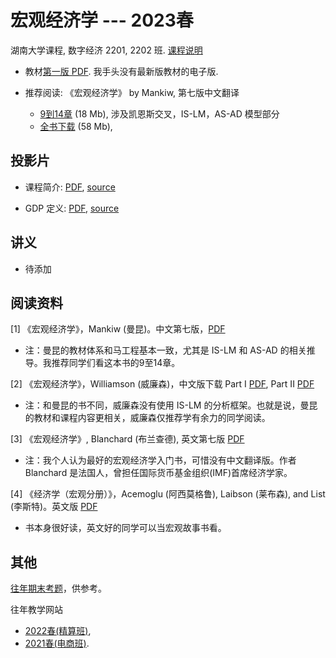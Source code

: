 # 宏观经济学 --- 2023春

湖南大学课程, 数字经济 2201, 2202 班. [课程说明](syllabus)

- 教材[第一版 PDF](https://wwe.lanzoux.com/iC0Enm6ievg).
我手头没有最新版教材的电子版.

- 推荐阅读: 《宏观经济学》 by Mankiw, 第七版中文翻译
 
   - [9到14章](https://wwe.lanzoux.com/idSGSmw8g4h) (18 Mb), 涉及凯恩斯交叉，IS-LM，AS-AD 模型部分
   - [全书下载](https://wwe.lanzoux.com/iIwTPmw5dna) (58 Mb), 

## 投影片

- 课程简介:
[PDF](slides/00-intro.pdf),
[source](slides/00-intro.marp)   

- GDP 定义:
[PDF](slides/01-gdp.pdf),
[source](slides/01-gdp.marp)   


## 讲义

- 待添加


## 阅读资料

[1] 《宏观经济学》，Mankiw (曼昆)。中文第七版，[PDF](https://wwe.lanzoux.com/iIwTPmw5dna)

- 注：曼昆的教材体系和马工程基本一致，尤其是 IS-LM 和 AS-AD 的相关推导。我推荐同学们看这本书的9至14章。

[2] 《宏观经济学》，Williamson (威廉森)，中文版下载 Part I [PDF](https://wwe.lanzoux.com/iocjrnfa6aj), Part II [PDF](https://wwe.lanzoux.com/iRXFOnfa6fe)

- 注：和曼昆的书不同，威廉森没有使用 IS-LM 的分析框架。也就是说，曼昆的教材和课程内容更相关，威廉森仅推荐学有余力的同学阅读。

[3] 《宏观经济学》, Blanchard (布兰查德), 英文第七版 [PDF](https://wwe.lanzoux.com/iYdV4nte2jc)

- 注：我个人认为最好的宏观经济学入门书，可惜没有中文翻译版。作者 Blanchard 是法国人，曾担任国际货币基金组织(IMF)首席经济学家。

[4] 《经济学（宏观分册）》，Acemoglu (阿西莫格鲁), Laibson (莱布森), and List (李斯特)。英文版 [PDF](https://wwe.lanzoux.com/igNlbm6joxe)

- 书本身很好读，英文好的同学可以当宏观故事书看。

## 其他

[往年期末考题](https://wwe.lanzoux.com/iyPfvm9bg4h)，供参考。

往年教学网站

- [2022春(精算班)](https://www.cnblogs.com/albertlei/p/macro22.html),
- [2021春(电商班)](https://www.cnblogs.com/albertlei/p/macro21.html).
